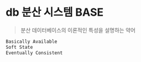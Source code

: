 # db 분산 시스템 BASE

> 분산 데이터베이스의 이론적인 특성을 설명하는 약어

```txt
Basically Available
Soft State
Eventually Consistent
```
